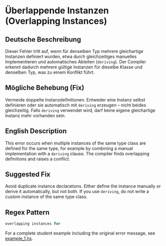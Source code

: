 # Überlappende Instanzen (Overlapping Instances)

## Deutsche Beschreibung
Dieser Fehler tritt auf, wenn für denselben Typ mehrere gleichartige Instanzen definiert wurden, etwa durch gleichzeitiges manuelles Implementieren und automatisches Ableiten (`deriving`). Der Compiler erkennt dadurch mehrere gültige Instanzen für dieselbe Klasse und denselben Typ, was zu einem Konflikt führt.

## Mögliche Behebung (Fix)
Vermeide doppelte Instanzdefinitionen. Entweder eine Instanz selbst definieren oder sie automatisch mit `deriving` erzeugen – nicht beides gleichzeitig. Falls `deriving` verwendet wird, darf keine eigene gleichartige Instanz mehr vorhanden sein.

## English Description
This error occurs when multiple instances of the same type class are defined for the same type, for example by combining a manual implementation with a `deriving` clause. The compiler finds overlapping definitions and raises a conflict.

## Suggested Fix
Avoid duplicate instance declarations. Either define the instance manually or derive it automatically, but not both. If you use `deriving`, do not write a custom instance of the same type class.


## Regex Pattern
```python
overlapping instances for
```

For a complete student example including the original error message, see [example_1.hs](./example_1.hs).

